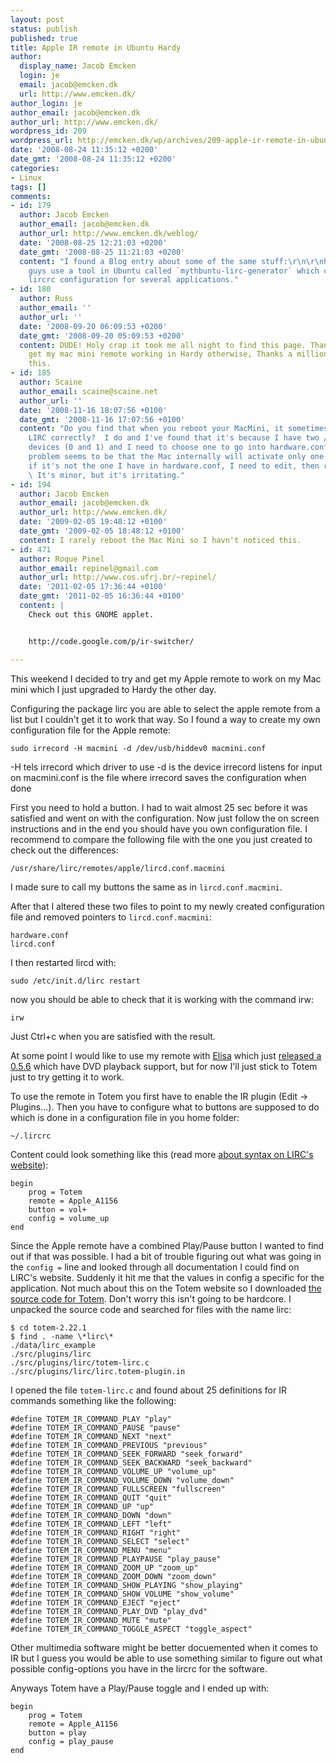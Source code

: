 ```yaml
---
layout: post
status: publish
published: true
title: Apple IR remote in Ubuntu Hardy
author:
  display_name: Jacob Emcken
  login: je
  email: jacob@emcken.dk
  url: http://www.emcken.dk/
author_login: je
author_email: jacob@emcken.dk
author_url: http://www.emcken.dk/
wordpress_id: 209
wordpress_url: http://emcken.dk/wp/archives/209-apple-ir-remote-in-ubuntu-hardy.html
date: '2008-08-24 11:35:12 +0200'
date_gmt: '2008-08-24 11:35:12 +0200'
categories:
- Linux
tags: []
comments:
- id: 179
  author: Jacob Emcken
  author_email: jacob@emcken.dk
  author_url: http://www.emcken.dk/weblog/
  date: '2008-08-25 12:21:03 +0200'
  date_gmt: '2008-08-25 11:21:03 +0200'
  content: "I found a Blog entry about some of the same stuff:\r\n\r\nhttp://jaykinzer.blogspot.com/2008/02/setting-up-remote-control-lirc.html\r\n\r\nThis
    guys use a tool in Ubuntu called `mythbuntu-lirc-generator` which can generate
    lircrc configuration for several applications."
- id: 180
  author: Russ
  author_email: ''
  author_url: ''
  date: '2008-09-20 06:09:53 +0200'
  date_gmt: '2008-09-20 05:09:53 +0200'
  content: DUDE! Holy crap it took me all night to find this page. Thank you, I couldn't
    get my mac mini remote working in Hardy otherwise, Thanks a million for posting
    this.
- id: 185
  author: Scaine
  author_email: scaine@scaine.net
  author_url: ''
  date: '2008-11-16 18:07:56 +0100'
  date_gmt: '2008-11-16 17:07:56 +0100'
  content: "Do you find that when you reboot your MacMini, it sometimes fails to load
    LIRC correctly?  I do and I've found that it's because I have two /dev/usb/hiddev
    devices (0 and 1) and I need to choose one to go into hardware.conf.\r\n\r\nThe
    problem seems to be that the Mac internally will activate only one of these and
    if it's not the one I have in hardware.conf, I need to edit, then restart LIRC.
    \ It's minor, but it's irritating."
- id: 194
  author: Jacob Emcken
  author_email: jacob@emcken.dk
  author_url: http://www.emcken.dk/
  date: '2009-02-05 19:48:12 +0100'
  date_gmt: '2009-02-05 18:48:12 +0100'
  content: I rarely reboot the Mac Mini so I havn't noticed this.
- id: 471
  author: Roque Pinel
  author_email: repinel@gmail.com
  author_url: http://www.cos.ufrj.br/~repinel/
  date: '2011-02-05 17:36:44 +0100'
  date_gmt: '2011-02-05 16:36:44 +0100'
  content: |
    Check out this GNOME applet.


    http://code.google.com/p/ir-switcher/

---
```

This weekend I decided to try and get my Apple remote to work on my Mac mini which I just upgraded to Hardy the other day.

Configuring the package lirc you are able to select the apple remote from a list but I couldn't get it to work that way. So I found a way to create my own configuration file for the Apple remote:

    sudo irrecord -H macmini -d /dev/usb/hiddev0 macmini.conf

-H tels irrecord which driver to use
-d is the device irrecord listens for input on
macmini.conf is the file where irrecord saves the configuration when done

First you need to hold a button. I had to wait almost 25 sec before it was satisfied and went on with the configuration. Now just follow the on screen instructions and in the end you should have you own configuration file. I recommend to compare the following file with the one you just created to check out the differences:

    /usr/share/lirc/remotes/apple/lircd.conf.macmini

I made sure to call my buttons the same as in `lircd.conf.macmini`.

After that I altered these two files to point to my newly created configuration file and removed pointers to `lircd.conf.macmini`:

    hardware.conf
    lircd.conf

I then restarted lircd with:

    sudo /etc/init.d/lirc restart

now you should be able to check that it is working with the command irw:

    irw

Just Ctrl+c when you are satisfied with the result.

At some point I would like to use my remote with [Elisa][1] which just [released a 0.5.6][2] which have DVD playback support, but for now I'll just stick to Totem just to try getting it to work.

To use the remote in Totem you first have to enable the IR plugin (Edit -> Plugins...). Then you have to configure what to buttons are supposed to do which is done in a configuration file in you home folder:

    ~/.lircrc

Content could look something like this (read more [about syntax on LIRC's website][4]):

    begin
        prog = Totem
        remote = Apple_A1156
        button = vol+
        config = volume_up
    end

Since the Apple remote have a combined Play/Pause button I wanted to find out if that was possible. I had a bit of trouble figuring out what was going in the `config =` line and looked through all documentation I could find on LIRC's website. Suddenly it hit me that the values in config a specific for the application. Not much about this on the Totem website so I downloaded [the source code for Totem][3]. Don't worry this isn't going to be hardcore. I unpacked the source code and searched for files with the name lirc:

    $ cd totem-2.22.1
    $ find . -name \*lirc\*
    ./data/lirc_example
    ./src/plugins/lirc
    ./src/plugins/lirc/totem-lirc.c
    ./src/plugins/lirc/lirc.totem-plugin.in

I opened the file `totem-lirc.c` and found about 25 definitions for IR commands something like the following:

    #define TOTEM_IR_COMMAND_PLAY "play"
    #define TOTEM_IR_COMMAND_PAUSE "pause"
    #define TOTEM_IR_COMMAND_NEXT "next"
    #define TOTEM_IR_COMMAND_PREVIOUS "previous"
    #define TOTEM_IR_COMMAND_SEEK_FORWARD "seek_forward"
    #define TOTEM_IR_COMMAND_SEEK_BACKWARD "seek_backward"
    #define TOTEM_IR_COMMAND_VOLUME_UP "volume_up"
    #define TOTEM_IR_COMMAND_VOLUME_DOWN "volume_down"
    #define TOTEM_IR_COMMAND_FULLSCREEN "fullscreen"
    #define TOTEM_IR_COMMAND_QUIT "quit"
    #define TOTEM_IR_COMMAND_UP "up"
    #define TOTEM_IR_COMMAND_DOWN "down"
    #define TOTEM_IR_COMMAND_LEFT "left"
    #define TOTEM_IR_COMMAND_RIGHT "right"
    #define TOTEM_IR_COMMAND_SELECT "select"
    #define TOTEM_IR_COMMAND_MENU "menu"
    #define TOTEM_IR_COMMAND_PLAYPAUSE "play_pause"
    #define TOTEM_IR_COMMAND_ZOOM_UP "zoom_up"
    #define TOTEM_IR_COMMAND_ZOOM_DOWN "zoom_down"
    #define TOTEM_IR_COMMAND_SHOW_PLAYING "show_playing"
    #define TOTEM_IR_COMMAND_SHOW_VOLUME "show_volume"
    #define TOTEM_IR_COMMAND_EJECT "eject"
    #define TOTEM_IR_COMMAND_PLAY_DVD "play_dvd"
    #define TOTEM_IR_COMMAND_MUTE "mute"
    #define TOTEM_IR_COMMAND_TOGGLE_ASPECT "toggle_aspect"

Other multimedia software might be better docuemented when it comes to IR but I guess you would be able to use something similar to figure out what possible config-options you have in the lircrc for the software.

Anyways Totem have a Play/Pause toggle and I ended up with:

    begin
        prog = Totem
        remote = Apple_A1156
        button = play
        config = play_pause
    end

[1]: http://elisa.fluendo.com/
[2]: http://elisa.fluendo.com/news/12/
[3]: http://ftp.acc.umu.se/pub/GNOME/sources/totem/
[4]: http://www.lirc.org/html/configure.html#lircrc_format

